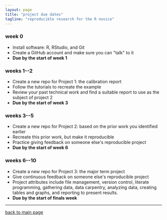 ```yaml
---
layout: page
title: "project due dates"
tagline: "reproducible research for the R novice"
---
```


### week 0 

- Install software: R, RStudio, and Git 
- Create a GitHub account and make sure you can "talk" to it  
- **Due by the start of week 1** 

### weeks 1--2

- Create a new repo for Project 1: the calibration report 
- Follow the tutorials to recreate the example  
- Review your past technical work and find a suitable report to use as the subject of project 2  
- **Due by the start of week 3** 

### weeks 3--5

- Create a new repo for Project 2: based on the prior work you identified earlier 
- Recreate this prior work, but make it reproducible  
- Practice giving feedback on someone else's reproducible project 
- **Due by the start of week 6** 

### weeks 6--10

- Create a new repo for Project 3: the major term project 
- Give continuous feedback on someone else's reproducible project 
- Project attributes include file management, version control, literate programming, gathering data, data carpentry, analyzing data, creating tables and graphs, and reporting to present results.   
- **Due by the start of finals week** 

---

[back to main page](../index.html)










